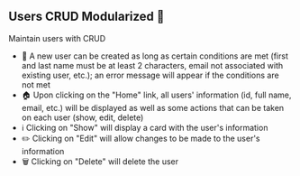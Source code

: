 ## Users CRUD Modularized 👤

Maintain users with CRUD
- 🧑 A new user can be created as long as certain conditions are met (first and last name must be at least 2 characters, email not associated with existing user, etc.); an error message will appear if the conditions are not met
- 🏠 Upon clicking on the "Home" link, all users' information (id, full name, email, etc.) will be displayed as well as some actions that can be taken on each user (show, edit, delete)
- ℹ️ Clicking on "Show" will display a card with the user's information
- ✏️ Clicking on "Edit" will allow changes to be made to the user's information
- 🗑️ Clicking on "Delete" will delete the user
